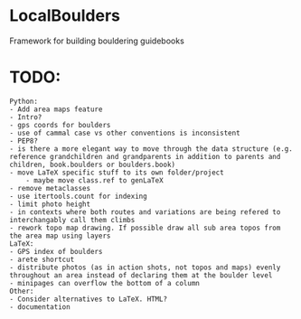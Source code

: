 # LocalBoulders
 Framework for building bouldering guidebooks

# TODO:
	Python:
	- Add area maps feature
	- Intro?
	- gps coords for boulders
	- use of cammal case vs other conventions is inconsistent
	- PEP8?
	- is there a more elegant way to move through the data structure (e.g. reference grandchildren and grandparents in addition to parents and children, book.boulders or boulders.book)
	- move LaTeX specific stuff to its own folder/project
        - maybe move class.ref to genLaTeX
	- remove metaclasses
    - use itertools.count for indexing
    - limit photo height
    - in contexts where both routes and variations are being refered to interchangably call them climbs
	- rework topo map drawing. If possible draw all sub area topos from the area map using layers
    LaTeX:
    - GPS index of boulders
    - arete shortcut
    - distribute photos (as in action shots, not topos and maps) evenly throughout an area instead of declaring them at the boulder level
	- minipages can overflow the bottom of a column
    Other:
    - Consider alternatives to LaTeX. HTML?
    - documentation